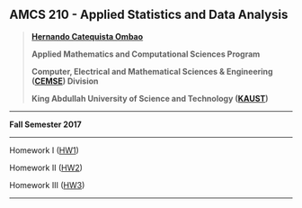 ## AMCS 210 - Applied Statistics and Data Analysis

> **[Hernando Catequista Ombao](https://www.kaust.edu.sa/en/study/faculty/hernando-ombao)**
>
> **Applied Mathematics and Computational Sciences Program**
>
> **Computer, Electrical and Mathematical Sciences \& Engineering ([CEMSE](https://cemse.kaust.edu.sa/Pages/Home.aspx)) Division**
>
> **King Abdullah University of Science and Technology ([KAUST](https://www.kaust.edu.sa/en))**
  
***
  
**Fall Semester 2017**
  
***

Homework I ([HW1](https://mynameislaure.github.io/amcs210/hw1.pdf))

Homework II ([HW2](https://mynameislaure.github.io/amcs210/hw2.pdf))

Homework III ([HW3]())

***

